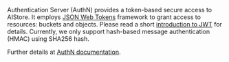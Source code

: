 Authentication Server (AuthN) provides a token-based secure access to AIStore.
It employs [JSON Web Tokens](https://github.com/golang-jwt/jwt) framework to grant access to resources:
buckets and objects. Please read a short [introduction to JWT](https://jwt.io/introduction/) for details.
Currently, we only support hash-based message authentication (HMAC) using SHA256 hash.

Further details at [AuthN documentation](/docs/authn.md).
